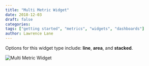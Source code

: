 ```yaml
---
title: "Multi Metric Widget"
date: 2018-12-03
draft: false
categories:
tags: ["getting started", "metrics", "widgets", "dashboards"]
author: Lawrence Lane
---
```

Options for this widget type include: **line**, **area**, and **stacked**.

![Multi Metric Widget](/images/multi-metric-widget/multi-metric-widget.png)

